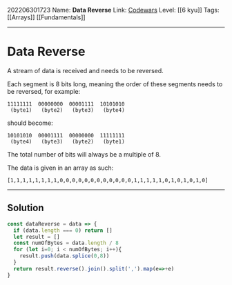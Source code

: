 202206301723
Name: **Data Reverse**
Link: [Codewars](https://www.codewars.com/kata/569d488d61b812a0f7000015)
Level:  [[6 kyu]]
Tags: [[Arrays]] [[Fundamentals]]

---

# Data Reverse

A stream of data is received and needs to be reversed.

Each segment is 8 bits long, meaning the order of these segments needs to be reversed, for example:

```
11111111  00000000  00001111  10101010
 (byte1)   (byte2)   (byte3)   (byte4)
```

should become:

```
10101010  00001111  00000000  11111111
 (byte4)   (byte3)   (byte2)   (byte1)
```

The total number of bits will always be a multiple of 8.

The data is given in an array as such:

```
[1,1,1,1,1,1,1,1,0,0,0,0,0,0,0,0,0,0,0,0,1,1,1,1,1,0,1,0,1,0,1,0]
```

---

## Solution

``` javascript
const dataReverse = data => {
  if (data.length === 0) return []
  let result = []
  const numOfBytes = data.length / 8
  for (let i=0; i < numOfBytes; i++){
    result.push(data.splice(0,8))
  }
  return result.reverse().join().split(',').map(e=>+e)
}
```
